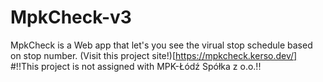 # MpkCheck-v3
MpkCheck is a Web app that let's you see the virual stop schedule based on stop number.
(Visit this project site!)[https://mpkcheck.kerso.dev/]
#!!This project is not assigned with MPK-Łódź Spółka z o.o.!!
